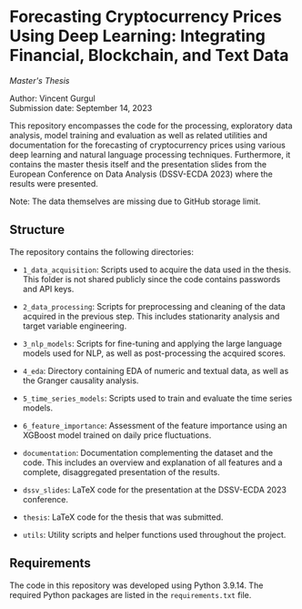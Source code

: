 # Forecasting Cryptocurrency Prices Using Deep Learning: Integrating Financial, Blockchain, and Text Data

<em>Master's Thesis</em>

Author: Vincent Gurgul<br>
Submission date: September 14, 2023

This repository encompasses the code for the processing, exploratory data analysis, model training and evaluation as well as related utilities and documentation for the forecasting of cryptocurrency prices using various deep learning and natural language processing techniques. Furthermore, it contains the master thesis itself and the presentation slides from the European Conference on Data Analysis (DSSV-ECDA 2023) where the results were presented.

Note: The data themselves are missing due to GitHub storage limit.


## Structure

The repository contains the following directories:

- <code>1_data_acquisition</code>: Scripts used to acquire the data used in the thesis. This folder is not shared publicly since the code contains passwords and API keys.

- <code>2_data_processing</code>: Scripts for preprocessing and cleaning of the data acquired in the previous step. This includes stationarity analysis and target variable engineering.

- <code>3_nlp_models</code>: Scripts for fine-tuning and applying the large language models used for NLP, as well as post-processing the acquired scores.

- <code>4_eda</code>: Directory containing EDA of numeric and textual data, as well as the Granger causality analysis.

- <code>5_time_series_models</code>: Scripts used to train and evaluate the time series models.

- <code>6_feature_importance</code>: Assessment of the feature importance using an XGBoost model trained on daily price fluctuations.
  
- <code>documentation</code>: Documentation complementing the dataset and the code. This includes an overview and explanation of all features and a complete, disaggregated presentation of the results.
  
- <code>dssv_slides</code>: LaTeX code for the presentation at the DSSV-ECDA 2023 conference.
  
- <code>thesis</code>: LaTeX code for the thesis that was submitted.
  
- <code>utils</code>: Utility scripts and helper functions used throughout the project.

## Requirements

The code in this repository was developed using Python 3.9.14. The required Python packages are listed in the <code>requirements.txt</code> file.
